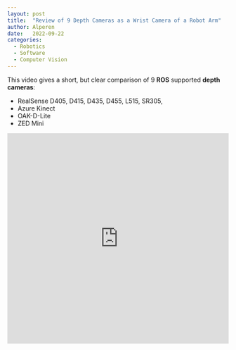```yaml
---
layout: post
title:  "Review of 9 Depth Cameras as a Wrist Camera of a Robot Arm"
author: Alperen
date:   2022-09-22
categories:
  - Robotics
  - Software
  - Computer Vision
---
```



This video gives a short, but clear comparison of 9 **ROS** supported **depth cameras**: 
- RealSense D405, D415, D435, D455, L515, SR305, 
- Azure Kinect
- OAK-D-Lite
- ZED Mini

<iframe width="100%" height="478" src="https://www.youtube.com/embed/2pLCcNeoXsU" title="Review of 9 depth cameras as a wrist camera of a robot arm" frameborder="0" allow="accelerometer; autoplay; clipboard-write; encrypted-media; gyroscope; picture-in-picture" allowfullscreen></iframe>
